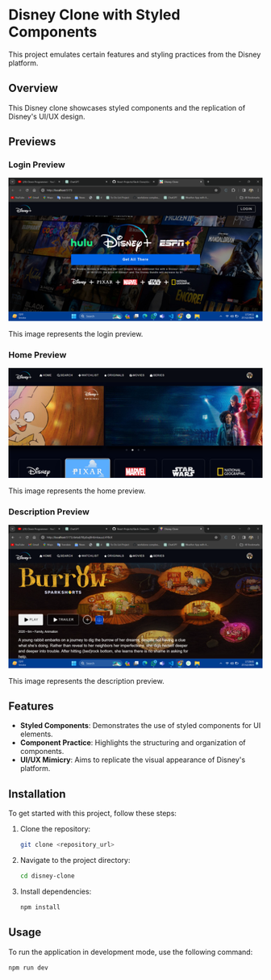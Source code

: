 # Disney Clone with Styled Components

This project emulates certain features and styling practices from the Disney platform.

## Overview

This Disney clone showcases styled components and the replication of Disney's UI/UX design.

## Previews

### Login Preview

![Login Preview](https://raw.githubusercontent.com/Khizar-sheikh/React-Projects/main/Disney-Clone/disney-clone/src/Images/Preview%20Home.png)

This image represents the login preview.

### Home Preview

![Home Preview](https://raw.githubusercontent.com/Khizar-sheikh/React-Projects/main/Disney-Clone/disney-clone/src/Images/PreviewHome.png)

This image represents the home preview.

### Description Preview

![Description Preview](https://raw.githubusercontent.com/Khizar-sheikh/React-Projects/main/Disney-Clone/disney-clone/src/Images/previewDescription.png)

This image represents the description preview.

## Features

- **Styled Components**: Demonstrates the use of styled components for UI elements.
- **Component Practice**: Highlights the structuring and organization of components.
- **UI/UX Mimicry**: Aims to replicate the visual appearance of Disney's platform.

## Installation

To get started with this project, follow these steps:

1. Clone the repository:

   ```bash
   git clone <repository_url>
   ```

2. Navigate to the project directory:

   ```bash
   cd disney-clone
   ```

3. Install dependencies:
   ```bash
   npm install
   ```

## Usage

To run the application in development mode, use the following command:

```bash
npm run dev



```
